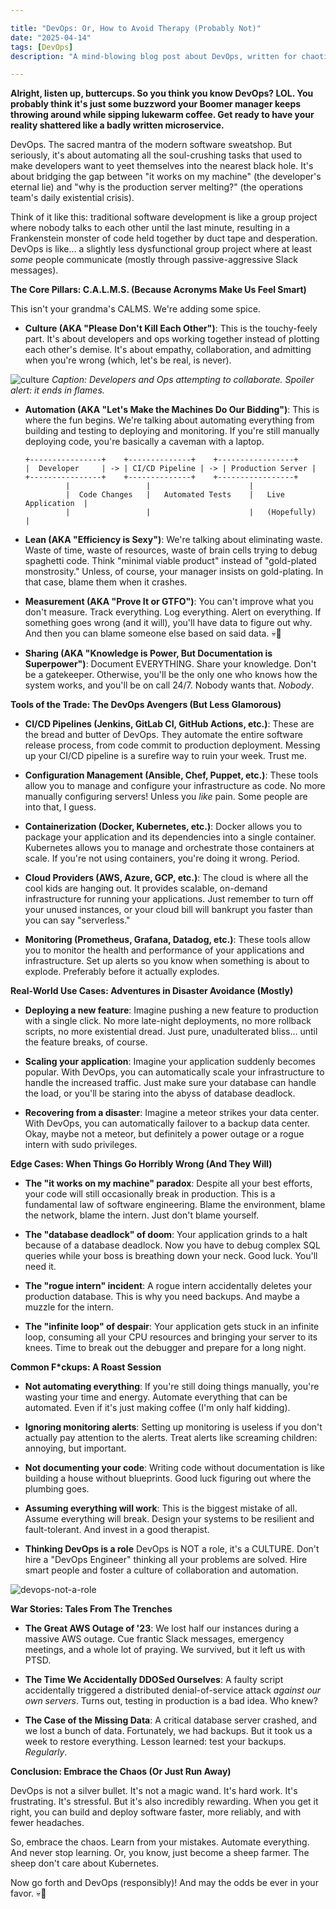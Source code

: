 ```yaml
---

title: "DevOps: Or, How to Avoid Therapy (Probably Not)"
date: "2025-04-14"
tags: [DevOps]
description: "A mind-blowing blog post about DevOps, written for chaotic Gen Z engineers. Prepare to feel slightly more enlightened and deeply disappointed in the state of software engineering."

---
```


**Alright, listen up, buttercups. So you think you know DevOps? LOL. You probably think it's just some buzzword your Boomer manager keeps throwing around while sipping lukewarm coffee. Get ready to have your reality shattered like a badly written microservice.**

DevOps. The sacred mantra of the modern software sweatshop. But seriously, it's about automating all the soul-crushing tasks that used to make developers want to yeet themselves into the nearest black hole. It's about bridging the gap between "it works on my machine" (the developer's eternal lie) and "why is the production server melting?" (the operations team's daily existential crisis).

Think of it like this: traditional software development is like a group project where nobody talks to each other until the last minute, resulting in a Frankenstein monster of code held together by duct tape and desperation. DevOps is like… a slightly less dysfunctional group project where at least *some* people communicate (mostly through passive-aggressive Slack messages).

**The Core Pillars: C.A.L.M.S. (Because Acronyms Make Us Feel Smart)**

This isn't your grandma's CALMS. We're adding some spice.

*   **Culture (AKA "Please Don't Kill Each Other")**: This is the touchy-feely part. It's about developers and ops working together instead of plotting each other's demise. It's about empathy, collaboration, and admitting when you're wrong (which, let's be real, is never).

![culture](https://i.kym-cdn.com/entries/icons/original/000/027/475/Screen_Shot_2018-10-25_at_11.02.15_AM.png)
*Caption: Developers and Ops attempting to collaborate. Spoiler alert: it ends in flames.*

*   **Automation (AKA "Let's Make the Machines Do Our Bidding")**: This is where the fun begins. We're talking about automating everything from building and testing to deploying and monitoring. If you're still manually deploying code, you're basically a caveman with a laptop.
    ```ascii
    +----------------+    +--------------+    +-----------------+
    |  Developer     | -> | CI/CD Pipeline | -> | Production Server |
    +----------------+    +--------------+    +-----------------+
             |                 |                      |
             |  Code Changes   |   Automated Tests    |   Live Application  |
             |                 |                      |   (Hopefully)       |
    ```

*   **Lean (AKA "Efficiency is Sexy")**: We're talking about eliminating waste. Waste of time, waste of resources, waste of brain cells trying to debug spaghetti code. Think "minimal viable product" instead of "gold-plated monstrosity." Unless, of course, your manager insists on gold-plating. In that case, blame them when it crashes.

*   **Measurement (AKA "Prove It or GTFO")**: You can't improve what you don't measure. Track everything. Log everything. Alert on everything. If something goes wrong (and it will), you'll have data to figure out why. And then you can blame someone else based on said data. 💀🙏

*   **Sharing (AKA "Knowledge is Power, But Documentation is Superpower")**: Document EVERYTHING. Share your knowledge. Don't be a gatekeeper. Otherwise, you'll be the only one who knows how the system works, and you'll be on call 24/7. Nobody wants that. *Nobody*.

**Tools of the Trade: The DevOps Avengers (But Less Glamorous)**

*   **CI/CD Pipelines (Jenkins, GitLab CI, GitHub Actions, etc.)**: These are the bread and butter of DevOps. They automate the entire software release process, from code commit to production deployment. Messing up your CI/CD pipeline is a surefire way to ruin your week. Trust me.

*   **Configuration Management (Ansible, Chef, Puppet, etc.)**: These tools allow you to manage and configure your infrastructure as code. No more manually configuring servers! Unless you *like* pain. Some people are into that, I guess.

*   **Containerization (Docker, Kubernetes, etc.)**: Docker allows you to package your application and its dependencies into a single container. Kubernetes allows you to manage and orchestrate those containers at scale. If you're not using containers, you're doing it wrong. Period.

*   **Cloud Providers (AWS, Azure, GCP, etc.)**: The cloud is where all the cool kids are hanging out. It provides scalable, on-demand infrastructure for running your applications. Just remember to turn off your unused instances, or your cloud bill will bankrupt you faster than you can say "serverless."

*   **Monitoring (Prometheus, Grafana, Datadog, etc.)**: These tools allow you to monitor the health and performance of your applications and infrastructure. Set up alerts so you know when something is about to explode. Preferably before it actually explodes.

**Real-World Use Cases: Adventures in Disaster Avoidance (Mostly)**

*   **Deploying a new feature**: Imagine pushing a new feature to production with a single click. No more late-night deployments, no more rollback scripts, no more existential dread. Just pure, unadulterated bliss… until the feature breaks, of course.

*   **Scaling your application**: Imagine your application suddenly becomes popular. With DevOps, you can automatically scale your infrastructure to handle the increased traffic. Just make sure your database can handle the load, or you'll be staring into the abyss of database deadlock.

*   **Recovering from a disaster**: Imagine a meteor strikes your data center. With DevOps, you can automatically failover to a backup data center. Okay, maybe not a meteor, but definitely a power outage or a rogue intern with sudo privileges.

**Edge Cases: When Things Go Horribly Wrong (And They Will)**

*   **The "it works on my machine" paradox**: Despite all your best efforts, your code will still occasionally break in production. This is a fundamental law of software engineering. Blame the environment, blame the network, blame the intern. Just don't blame yourself.

*   **The "database deadlock" of doom**: Your application grinds to a halt because of a database deadlock. Now you have to debug complex SQL queries while your boss is breathing down your neck. Good luck. You'll need it.

*   **The "rogue intern" incident**: A rogue intern accidentally deletes your production database. This is why you need backups. And maybe a muzzle for the intern.

*   **The "infinite loop" of despair**: Your application gets stuck in an infinite loop, consuming all your CPU resources and bringing your server to its knees. Time to break out the debugger and prepare for a long night.

**Common F*ckups: A Roast Session**

*   **Not automating everything**: If you're still doing things manually, you're wasting your time and energy. Automate everything that can be automated. Even if it's just making coffee (I'm only half kidding).

*   **Ignoring monitoring alerts**: Setting up monitoring is useless if you don't actually pay attention to the alerts. Treat alerts like screaming children: annoying, but important.

*   **Not documenting your code**: Writing code without documentation is like building a house without blueprints. Good luck figuring out where the plumbing goes.

*   **Assuming everything will work**: This is the biggest mistake of all. Assume everything will break. Design your systems to be resilient and fault-tolerant. And invest in a good therapist.

*   **Thinking DevOps is a role** DevOps is NOT a role, it's a CULTURE. Don't hire a "DevOps Engineer" thinking all your problems are solved. Hire smart people and foster a culture of collaboration and automation.

![devops-not-a-role](https://imgflip.com/i/8n055u)

**War Stories: Tales From The Trenches**

*   **The Great AWS Outage of '23**: We lost half our instances during a massive AWS outage. Cue frantic Slack messages, emergency meetings, and a whole lot of praying. We survived, but it left us with PTSD.

*   **The Time We Accidentally DDOSed Ourselves**: A faulty script accidentally triggered a distributed denial-of-service attack *against our own servers*. Turns out, testing in production is a bad idea. Who knew?

*   **The Case of the Missing Data**: A critical database server crashed, and we lost a bunch of data. Fortunately, we had backups. But it took us a week to restore everything. Lesson learned: test your backups. *Regularly*.

**Conclusion: Embrace the Chaos (Or Just Run Away)**

DevOps is not a silver bullet. It's not a magic wand. It's hard work. It's frustrating. It's stressful. But it's also incredibly rewarding. When you get it right, you can build and deploy software faster, more reliably, and with fewer headaches.

So, embrace the chaos. Learn from your mistakes. Automate everything. And never stop learning. Or, you know, just become a sheep farmer. The sheep don't care about Kubernetes.

Now go forth and DevOps (responsibly)! And may the odds be ever in your favor. 💀🙏
